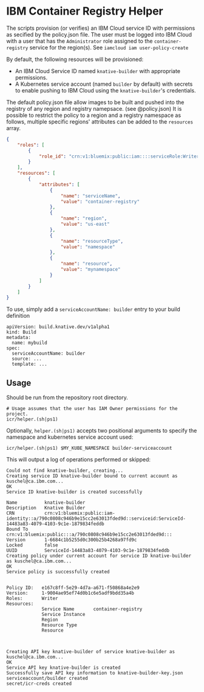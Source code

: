 # IBM Container Registry Helper 

The scripts provision (or verifies) an IBM Cloud service ID with
permissions as secified by the policy.json file. The user must be logged into 
IBM Cloud with a user that has the `Administrator` role assigned to the 
`container-registry` service for the region(s). See `iamcloud iam user-policy-create` 

By default, the following resources will be provisioned:

* An IBM Cloud Service ID named `knative-builder` with appropriate permissions.
* A Kubernetes service account (named `builder` by default) with secrets to
  enable pushing to IBM Cloud using the `knative-builder`'s credentials.

The default policy.json file allow images to be built and pushed into the registry of 
any region and registry namepsace. (see @policy.json)
It is possible to restrict the policy to a region and a registry namespace as follows, multiple
specific regions' attributes can be added to the `resources` array.

```json
{
    "roles": [
        {
            "role_id": "crn:v1:bluemix:public:iam::::serviceRole:Writer"
        }
    ],
    "resources": [
        {
            "attributes": [
                {
                    "name": "serviceName",
                    "value": "container-registry"
                },
                {
                    "name": "region",
                    "value": "us-east"
                },
                {
                    "name": "resourceType",
                    "value": "namespace"
                },
                {
                    "name": "resource",
                    "value": "mynamespace"
                }
            ]
        }
    ]
}
```

To use, simply add a `serviceAccountName: builder` entry to your build definition

```yaml:
apiVersion: build.knative.dev/v1alpha1
kind: Build
metadata:
  name: mybuild
spec:
  serviceAccountName: builder
  source: ...
  template: ...
```

## Usage

Should be run from the repository root directory.

```shell
# Usage assumes that the user has IAM Owner permissions for the project.
icr/helper.(sh|ps1)
```

Optionally, `helper.(sh|ps1)` accepts two positional arguments to specify
the namespace and kubernetes service account used:

```shell
icr/helper.(sh|ps1) $MY_KUBE_NAMESPACE builder-serviceaccount
```

This will output a log of operations performed or skipped:

```
Could not find knative-builder, creating...
Creating service ID knative-builder bound to current account as kuschel@ca.ibm.com...
OK
Service ID knative-builder is created successfully

Name          knative-builder
Description   Knative Builder
CRN           crn:v1:bluemix:public:iam-identity::a/790c0808c946b9e15cc2e63013fded9d::serviceid:ServiceId-14483a83-4079-4103-9c1e-1879834feddb
Bound To      crn:v1:bluemix:public:::a/790c0808c946b9e15cc2e63013fded9d:::
Version       1-6684c1b5255d0c300b25b4268a97fd9c
Locked        false
UUID          ServiceId-14483a83-4079-4103-9c1e-1879834feddb
Creating policy under current account for service ID knative-builder as kuschel@ca.ibm.com...
OK
Service policy is successfully created


Policy ID:   e167c8ff-5e29-4d7a-a671-f50868a4e2e9
Version:     1-9004ae95ef74d0b1c6e5adf9bdd35a4b
Roles:       Writer
Resources:
             Service Name       container-registry
             Service Instance
             Region
             Resource Type
             Resource



Creating API key knative-builder of service knative-builder as kuschel@ca.ibm.com...
OK
Service API key knative-builder is created
Successfully save API key information to knative-builder-key.json
serviceaccount/builder created
secret/icr-creds created
```